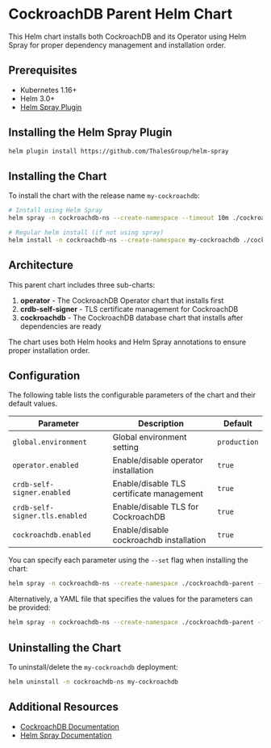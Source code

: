 # CockroachDB Parent Helm Chart

This Helm chart installs both CockroachDB and its Operator using Helm Spray for proper dependency management and installation order.

## Prerequisites

- Kubernetes 1.16+
- Helm 3.0+
- [Helm Spray Plugin](https://github.com/ThalesGroup/helm-spray)

## Installing the Helm Spray Plugin

```bash
helm plugin install https://github.com/ThalesGroup/helm-spray
```

## Installing the Chart

To install the chart with the release name `my-cockroachdb`:

```bash
# Install using Helm Spray
helm spray -n cockroachdb-ns --create-namespace --timeout 10m ./cockroachdb-parent

# Regular helm install (if not using spray)
helm install -n cockroachdb-ns --create-namespace my-cockroachdb ./cockroachdb-parent
```

## Architecture

This parent chart includes three sub-charts:

1. **operator** - The CockroachDB Operator chart that installs first
2. **crdb-self-signer** - TLS certificate management for CockroachDB
3. **cockroachdb** - The CockroachDB database chart that installs after dependencies are ready

The chart uses both Helm hooks and Helm Spray annotations to ensure proper installation order.

## Configuration

The following table lists the configurable parameters of the chart and their default values.

| Parameter | Description | Default |
| --------- | ----------- | ------- |
| `global.environment` | Global environment setting | `production` |
| `operator.enabled` | Enable/disable operator installation | `true` |
| `crdb-self-signer.enabled` | Enable/disable TLS certificate management | `true` |
| `crdb-self-signer.tls.enabled` | Enable/disable TLS for CockroachDB | `true` |
| `cockroachdb.enabled` | Enable/disable cockroachdb installation | `true` |

You can specify each parameter using the `--set` flag when installing the chart:

```bash
helm spray -n cockroachdb-ns --create-namespace ./cockroachdb-parent --set global.environment=development
```

Alternatively, a YAML file that specifies the values for the parameters can be provided:

```bash
helm spray -n cockroachdb-ns --create-namespace ./cockroachdb-parent -f values-override.yaml
```

## Uninstalling the Chart

To uninstall/delete the `my-cockroachdb` deployment:

```bash
helm uninstall -n cockroachdb-ns my-cockroachdb
```

## Additional Resources

- [CockroachDB Documentation](https://www.cockroachlabs.com/docs/)
- [Helm Spray Documentation](https://github.com/ThalesGroup/helm-spray) 